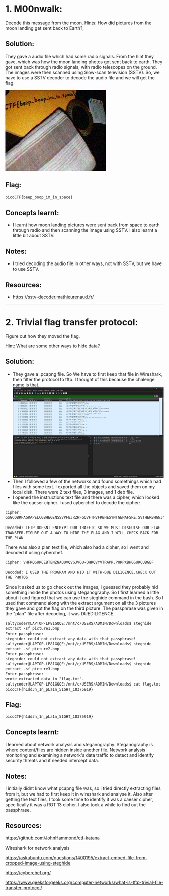 # 1. M00nwalk: 

Decode this message from the moon. 
Hints: How did pictures from the moon landing get sent back to Earth?, 

## Solution:

They gave a audio file which had some radio signals. From the hint they gave, which was how the moon landing photos got sent back to earth. They got sent back through radio signals, with radio telescopes on the ground. The images were then scanned using Slow-scan television (SSTV). So, we have to use a SSTV decoder to decode the audio file and we will get the flag. 

![Image after keeping audio file in SSTV decoder](images/decoded-image.png)

## Flag:

```
picoCTF{beep_boop_im_in_space}
```

## Concepts learnt:

- I learnt how moon landing pictures were sent back from space to earth through radio and then scanning the image using SSTV. I also learnt a little bit about SSTV. 

## Notes:

- I tried decoding the audio file in other ways, not with SSTV, but we have to use SSTV. 

## Resources:

- https://sstv-decoder.mathieurenaud.fr/

 ***

 # 2. Trivial flag transfer protocol: 

Figure out how they moved the flag.

Hint: What are some other ways to hide data?

## Solution:

- They gave a .pcapng file. So We have to first keep that file in Wireshark, then filter the protocol to tftp. I thought of this because the chalenge name is that.
![wireshark](images/trivial1.png)
- Then I followed a few of the networks and found somethings which had files with some text. I exported all the objects and saved them on my local disk. There were 2 text files, 3 images, and 1 deb file.
- I opened the instructions text file and there was a cipher, which looked like the caeser cipher. I used cyberchef to decode the cipher:
```
cipher: GSGCQBRFAGRAPELCGBHEGENSSVPFBJRZHFGQVFTHVFRBHESYNTGENAFSRE.SVTHERBHGNJNLGBUVQRGURSYNTNAQVJVYYPURPXONPXSBEGURCYNA

Decoded: TFTP DOESNT ENCRYPT OUR TRAFFIC SO WE MUST DISGUISE OUR FLAG TRANSFER.FIGURE OUT A WAY TO HIDE THE FLAG AND I WILL CHECK BACK FOR THE PLAN
```
There was also a plan text file, which also had a cipher, so I went and decoded it using cyberchef.
```
Cipher: VHFRQGURCEBTENZNAQUVQVGJVGU-QHRQVYVTRAPR.PURPXBHGGURCUBGBF

Decoded: I USED THE PROGRAM AND HID IT WITH-DUE DILIGENCE.CHECK OUT THE PHOTOS
```
Since it asked us to go check out the images, i guessed they probably hid something inside the photos using steganography. So I first learned a little about it and figured that we can use the steghide command in the bash. So I used that command along with the extract argument on all the 3 pictures they gave and got the flag on the third picture. The passphrase was given in the "plan" file after decoding, it was DUEDILIGENCE. 
```
saltycoder@LAPTOP-LP81GQQE:/mnt/c/USERS/ADMIN/Downloads$ steghide extract -sf picture1.bmp
Enter passphrase:
steghide: could not extract any data with that passphrase!
saltycoder@LAPTOP-LP81GQQE:/mnt/c/USERS/ADMIN/Downloads$ steghide extract -sf picture2.bmp
Enter passphrase:
steghide: could not extract any data with that passphrase!
saltycoder@LAPTOP-LP81GQQE:/mnt/c/USERS/ADMIN/Downloads$ steghide extract -sf picture3.bmp
Enter passphrase:
wrote extracted data to "flag.txt".
saltycoder@LAPTOP-LP81GQQE:/mnt/c/USERS/ADMIN/Downloads$ cat flag.txt
picoCTF{h1dd3n_1n_pLa1n_51GHT_18375919}
```

## Flag:

```
picoCTF{h1dd3n_1n_pLa1n_51GHT_18375919}
```

## Concepts learnt:

I learned about network analysis and steganography. Steganography is where content/files are hidden inside another file. Network analysis monitoring and examining a network's data traffic to detect and identify security threats and if needed intercept data. 

## Notes:

I initially didnt know what pcapng file was, so i tried directly extracting files from it, but we had to first keep it in wireshark and analyse it. Also after getting the text files, I took some time to identify it was a caeser cipher, specifically it was a ROT 13 cipher. I also took a while to find out the passphrase. 

## Resources:

https://github.com/JohnHammond/ctf-katana

Wireshark for network analysis

https://askubuntu.com/questions/1400195/extract-embed-file-from-cropped-image-using-steghide

https://cyberchef.org/

https://www.geeksforgeeks.org/computer-networks/what-is-tftp-trivial-file-transfer-protocol/

